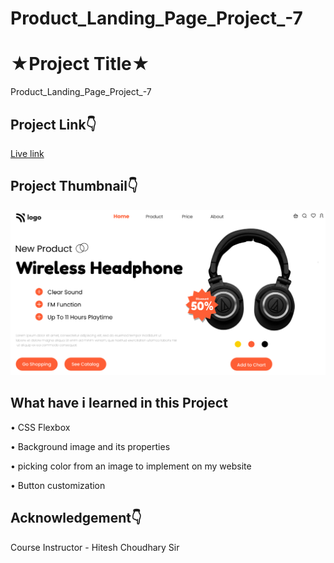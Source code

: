 # Product_Landing_Page_Project_-7

# ★Project Title★

Product_Landing_Page_Project_-7


## Project Link👇

[Live link](https://moonlit-llama-0bb5f4.netlify.app)

## Project Thumbnail👇

![thumbnail](https://github.com/webdevankur/Product_Landing_Page_Project_-7/blob/main/thumbnail.png)


## What have i learned in this Project
•	CSS Flexbox

•	Background image and its properties

•	picking color from an image to implement on my website

•	Button customization

## Acknowledgement👇

Course Instructor - Hitesh Choudhary Sir
